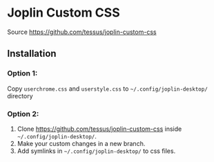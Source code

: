 # Joplin Custom CSS

Source https://github.com/tessus/joplin-custom-css

## Installation

### Option 1:
Copy `userchrome.css` and `userstyle.css` to `~/.config/joplin-desktop/` directory

### Option 2:
1. Clone https://github.com/tessus/joplin-custom-css inside `~/.config/joplin-desktop/`.
2. Make your custom changes in a new branch.
3. Add symlinks in `~/.config/joplin-desktop/` to css files.
